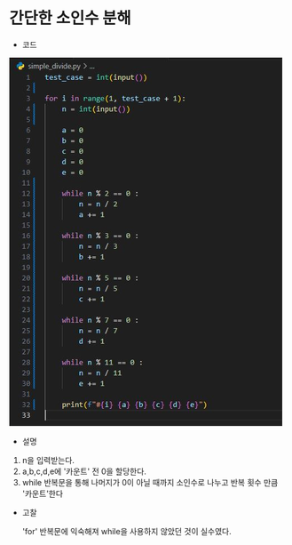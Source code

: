 # 간단한 소인수 분해

- 코드

![alt text](simple_divide.JPG)

- 설명

1. n을 입력받는다.
2. a,b,c,d,e에 '카운트' 전 0을 할당한다.
3. while 반복문을 통해 나머지가 0이 아닐 때까지 소인수로 나누고 반복 횟수 만큼 '카운트'한다

- 고찰

    'for' 반복문에 익숙해져 while을 사용하지 않았던 것이 실수였다.